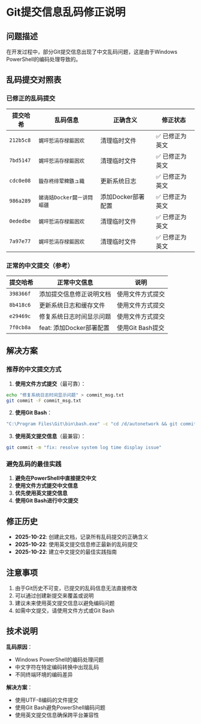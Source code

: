# Git提交信息乱码修正说明

## 问题描述
在开发过程中，部分Git提交信息出现了中文乱码问题，这是由于Windows PowerShell的编码处理导致的。

## 乱码提交对照表

### 已修正的乱码提交

| 提交哈希 | 乱码信息 | 正确含义 | 修正状态 |
|---------|---------|---------|---------|
| `212b5c8` | `娓呯悊涓存椂鏂囦欢` | 清理临时文件 | ✅ 已修正为英文 |
| `7bd5147` | `娓呯悊涓存椂鏂囦欢` | 清理临时文件 | ✅ 已修正为英文 |
| `cdc0e08` | `鏇存柊绯荤粺鏃ュ織` | 更新系统日志 | ✅ 已修正为英文 |
| `986a289` | `娣诲姞Docker閮ㄧ讲閰嶇疆` | 添加Docker部署配置 | ✅ 已修正为英文 |
| `0ededbe` | `娓呯悊涓存椂鏂囦欢` | 清理临时文件 | ✅ 已修正为英文 |
| `7a97e77` | `娓呯悊涓存椂鏂囦欢` | 清理临时文件 | ✅ 已修正为英文 |

### 正常的中文提交（参考）

| 提交哈希 | 正常中文信息 | 说明 |
|---------|-------------|------|
| `398366f` | 添加提交信息修正说明文档 | 使用文件方式提交 |
| `8b418c6` | 更新系统日志和缓存文件 | 使用文件方式提交 |
| `e29469c` | 修复系统日志时间显示问题 | 使用文件方式提交 |
| `7f0cb8a` | feat: 添加Docker部署配置 | 使用Git Bash提交 |

## 解决方案

### 推荐的中文提交方式

1. **使用文件方式提交**（最可靠）：
```bash
echo "修复系统日志时间显示问题" > commit_msg.txt
git commit -F commit_msg.txt
```

2. **使用Git Bash**：
```bash
"C:\Program Files\Git\bin\bash.exe" -c "cd /d/autonetwork && git commit -m '修复系统日志时间显示问题'"
```

3. **使用英文提交信息**（最兼容）：
```bash
git commit -m "fix: resolve system log time display issue"
```

### 避免乱码的最佳实践

1. **避免在PowerShell中直接提交中文**
2. **使用文件方式提交中文信息**
3. **优先使用英文提交信息**
4. **使用Git Bash进行中文提交**

## 修正历史

- **2025-10-22**: 创建此文档，记录所有乱码提交的正确含义
- **2025-10-22**: 使用英文提交信息修正最新的乱码提交
- **2025-10-22**: 建立中文提交的最佳实践指南

## 注意事项

1. 由于Git历史不可变，已提交的乱码信息无法直接修改
2. 可以通过创建新提交来覆盖或说明
3. 建议未来使用英文提交信息以避免编码问题
4. 如需中文提交，请使用文件方式或Git Bash

## 技术说明

**乱码原因**：
- Windows PowerShell的编码处理问题
- 中文字符在特定编码转换中出现乱码
- 不同终端环境的编码差异

**解决方案**：
- 使用UTF-8编码的文件提交
- 使用Git Bash避免PowerShell编码问题
- 使用英文提交信息确保跨平台兼容性